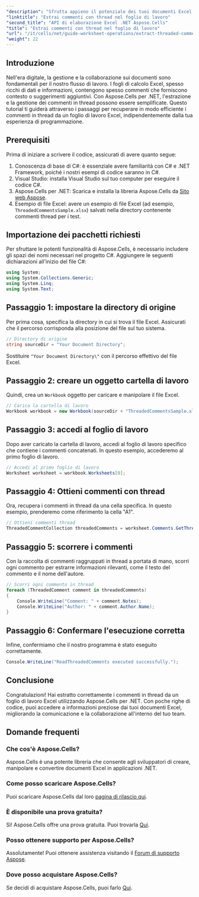 ```yaml
---
"description": "Sfrutta appieno il potenziale dei tuoi documenti Excel imparando come estrarre in modo efficiente i commenti in thread utilizzando Aspose.Cells per .NET. Questo tutorial completo ti guiderà passo dopo passo."
"linktitle": "Estrai commenti con thread nel foglio di lavoro"
"second_title": "API di elaborazione Excel .NET Aspose.Cells"
"title": "Estrai commenti con thread nel foglio di lavoro"
"url": "/it/cells/net/guide-worksheet-operations/extract-threaded-comments/"
"weight": 22
---
```


## Introduzione

Nell'era digitale, la gestione e la collaborazione sui documenti sono fondamentali per il nostro flusso di lavoro. I fogli di calcolo Excel, spesso ricchi di dati e informazioni, contengono spesso commenti che forniscono contesto o suggerimenti aggiuntivi. Con Aspose.Cells per .NET, l'estrazione e la gestione dei commenti in thread possono essere semplificate. Questo tutorial ti guiderà attraverso i passaggi per recuperare in modo efficiente i commenti in thread da un foglio di lavoro Excel, indipendentemente dalla tua esperienza di programmazione. 

## Prerequisiti
Prima di iniziare a scrivere il codice, assicurati di avere quanto segue:

1. Conoscenza di base di C#: è essenziale avere familiarità con C# e .NET Framework, poiché i nostri esempi di codice saranno in C#.
2. Visual Studio: installa Visual Studio sul tuo computer per eseguire il codice C#.
3. Aspose.Cells per .NET: Scarica e installa la libreria Aspose.Cells da [Sito web Aspose](https://releases.aspose.com/cells/net/).
4. Esempio di file Excel: avere un esempio di file Excel (ad esempio, `ThreadedCommentsSample.xlsx`) salvati nella directory contenente commenti thread per i test.

## Importazione dei pacchetti richiesti
Per sfruttare le potenti funzionalità di Aspose.Cells, è necessario includere gli spazi dei nomi necessari nel progetto C#. Aggiungere le seguenti dichiarazioni all'inizio del file C#:

```csharp
using System;
using System.Collections.Generic;
using System.Linq;
using System.Text;
```

## Passaggio 1: impostare la directory di origine
Per prima cosa, specifica la directory in cui si trova il file Excel. Assicurati che il percorso corrisponda alla posizione del file sul tuo sistema.

```csharp
// Directory di origine
string sourceDir = "Your Document Directory";
```
Sostituire `"Your Document Directory\"` con il percorso effettivo del file Excel.

## Passaggio 2: creare un oggetto cartella di lavoro
Quindi, crea un `Workbook` oggetto per caricare e manipolare il file Excel.

```csharp
// Carica la cartella di lavoro
Workbook workbook = new Workbook(sourceDir + "ThreadedCommentsSample.xlsx");
```

## Passaggio 3: accedi al foglio di lavoro
Dopo aver caricato la cartella di lavoro, accedi al foglio di lavoro specifico che contiene i commenti concatenati. In questo esempio, accederemo al primo foglio di lavoro.

```csharp
// Accedi al primo foglio di lavoro
Worksheet worksheet = workbook.Worksheets[0];
```

## Passaggio 4: Ottieni commenti con thread
Ora, recupera i commenti in thread da una cella specifica. In questo esempio, prenderemo come riferimento la cella "A1".

```csharp
// Ottieni commenti thread
ThreadedCommentCollection threadedComments = worksheet.Comments.GetThreadedComments("A1");
```

## Passaggio 5: scorrere i commenti
Con la raccolta di commenti raggruppati in thread a portata di mano, scorri ogni commento per estrarre informazioni rilevanti, come il testo del commento e il nome dell'autore.

```csharp
// Scorri ogni commento in thread
foreach (ThreadedComment comment in threadedComments)
{
    Console.WriteLine("Comment: " + comment.Notes);
    Console.WriteLine("Author: " + comment.Author.Name);
}
```

## Passaggio 6: Confermare l'esecuzione corretta
Infine, confermiamo che il nostro programma è stato eseguito correttamente.

```csharp
Console.WriteLine("ReadThreadedComments executed successfully.");
```

## Conclusione
Congratulazioni! Hai estratto correttamente i commenti in thread da un foglio di lavoro Excel utilizzando Aspose.Cells per .NET. Con poche righe di codice, puoi accedere a informazioni preziose dai tuoi documenti Excel, migliorando la comunicazione e la collaborazione all'interno del tuo team.

## Domande frequenti

### Che cos'è Aspose.Cells?
Aspose.Cells è una potente libreria che consente agli sviluppatori di creare, manipolare e convertire documenti Excel in applicazioni .NET.

### Come posso scaricare Aspose.Cells?
Puoi scaricare Aspose.Cells dal loro [pagina di rilascio qui](https://releases.aspose.com/cells/net/).

### È disponibile una prova gratuita?
Sì! Aspose.Cells offre una prova gratuita. Puoi trovarla [Qui](https://releases.aspose.com/).

### Posso ottenere supporto per Aspose.Cells?
Assolutamente! Puoi ottenere assistenza visitando il [Forum di supporto Aspose](https://forum.aspose.com/c/cells/9).

### Dove posso acquistare Aspose.Cells?
Se decidi di acquistare Aspose.Cells, puoi farlo [Qui](https://purchase.aspose.com/buy).